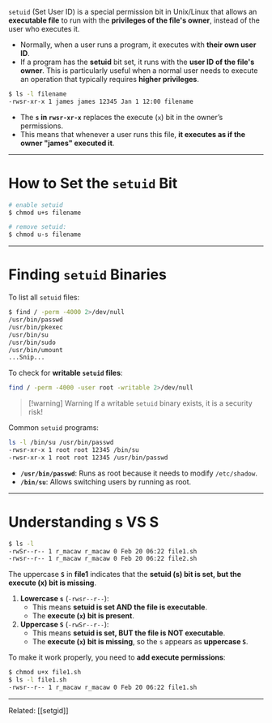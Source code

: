 `setuid` (Set User ID) is a special permission bit in Unix/Linux that allows an **executable file** to run with the **privileges of the file's owner**, instead of the user who executes it.
- Normally, when a user runs a program, it executes with **their own user ID**.
- If a program has the **setuid** bit set, it runs with the **user ID of the file's owner**.
This is particularly useful when a normal user needs to execute an operation that typically requires **higher privileges**.

```sh
$ ls -l filename
-rwsr-xr-x 1 james james 12345 Jan 1 12:00 filename
```
- The **`s` in `rwsr-xr-x`** replaces the execute (`x`) bit in the owner’s permissions.
- This means that whenever a user runs this file, **it executes as if the owner "james" executed it**.

---
# **How to Set the `setuid` Bit**
```sh
# enable setuid
$ chmod u+s filename

# remove setuid:
$ chmod u-s filename
```
---
# **Finding `setuid` Binaries**
To list all `setuid` files:
```sh
$ find / -perm -4000 2>/dev/null
/usr/bin/passwd
/usr/bin/pkexec
/usr/bin/su
/usr/bin/sudo
/usr/bin/umount
...Snip...
```
To check for **writable `setuid` files**:
```sh
find / -perm -4000 -user root -writable 2>/dev/null
```

> [!warning] Warning
> If a writable `setuid` binary exists, it is a security risk!

Common `setuid` programs:
```sh
ls -l /bin/su /usr/bin/passwd
-rwsr-xr-x 1 root root 12345 /bin/su
-rwsr-xr-x 1 root root 12345 /usr/bin/passwd
```
- **`/usr/bin/passwd`**: Runs as root because it needs to modify `/etc/shadow`.
- **`/bin/su`**: Allows switching users by running as root.

---
# **Understanding s VS S**
```bash
$ ls -l 
-rwSr--r-- 1 r_macaw r_macaw 0 Feb 20 06:22 file1.sh
-rwsr--r-- 1 r_macaw r_macaw 0 Feb 20 06:22 file2.sh
```
The uppercase **`S`** in **file1** indicates that the **setuid (s) bit is set, but the execute (x) bit is missing**.
1. **Lowercase `s`** (`-rwsr--r--`):
    - This means **setuid is set AND the file is executable**.
    - The **execute (`x`) bit is present**.
2. **Uppercase `S`** (`-rwSr--r--`):
    - This means **setuid is set, BUT the file is NOT executable**.
    - The **execute (`x`) bit is missing**, so the `s` appears as **uppercase `S`**.

To make it work properly, you need to **add execute permissions**:
```sh
$ chmod u+x file1.sh
$ ls -l file1.sh
-rwsr--r-- 1 r_macaw r_macaw 0 Feb 20 06:22 file1.sh
```

---
Related: [[setgid]]